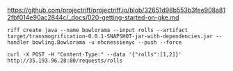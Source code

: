 https://github.com/projectriff/projectriff.io/blob/32651d98b553b3fee908a812fbf014e90ac2844c/_docs/020-getting-started-on-gke.md

`riff create java --name bowlorama --input rolls --artifact target/transmogrification-0.0.1-SNAPSHOT-jar-with-dependencies.jar --handler bowling.Bowlorama -u nhcnessienyc --push --force`

`curl -X POST -H "Content-Type:" --data '{"rolls":[1,2]}' http://35.193.96.28:80/requests/rolls`